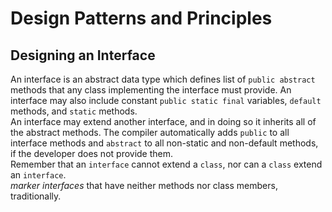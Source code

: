 # Design Patterns and Principles

## Designing an Interface

  An interface is an abstract data type which defines list of `public abstract` methods that any class implementing the interface must provide. An interface may also include constant `public static final` variables, `default` methods, and `static` methods.  
  An interface may extend another interface, and in doing so it inherits all of the abstract methods.
  The compiler automatically adds `public` to all interface methods and `abstract` to all non-static and non-default methods, if the developer does not provide them.  
  Remember that an `interface` cannot extend a `class`, nor can a `class` extend an `interface`.  
  *marker interfaces* that have neither methods nor class members, traditionally.  
  
